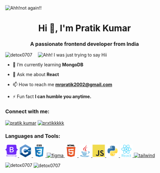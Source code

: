 <img align="top" alt="Ahh!not again!!" width="900" height="200" src="https://i.pinimg.com/originals/66/d4/75/66d47512c67f8a7b0494ba67e177b34f.gif">
<h1 align="center">Hi 👋, I'm Pratik Kumar</h1>
<h3 align="center">A passionate frontend developer from India</h3>

<img align="right" alt="Ahh! I was just trying to say Hii" width="400" src="https://media1.tenor.com/m/bGS2OhhN9tsAAAAC/hello-gojo-satoru.gif">

<p align="left"> <img src="https://komarev.com/ghpvc/?username=detox0707&label=Profile%20views&color=0e75b6&style=flat" alt="detox0707" /> </p>

- 🌱 I’m currently learning **MongoDB**

- 💬 Ask me about **React**

- 📫 How to reach me **mrpratik2002@gmail.com**

- ⚡ Fun fact **I can humble you anytime.**

<h3 align="left">Connect with me:</h3>
<p align="left">
<a href="https://linkedin.com/in/pratik kumar" target="blank"><img align="center" src="https://raw.githubusercontent.com/rahuldkjain/github-profile-readme-generator/master/src/images/icons/Social/linked-in-alt.svg" alt="pratik kumar" height="30" width="40" /></a>
<a href="https://instagram.com/prxtikkkkk" target="blank"><img align="center" src="https://raw.githubusercontent.com/rahuldkjain/github-profile-readme-generator/master/src/images/icons/Social/instagram.svg" alt="prxtikkkkk" height="30" width="40" /></a>
</p>

<h3 align="left">Languages and Tools:</h3>
<p align="left"> <a href="https://getbootstrap.com" target="_blank" rel="noreferrer"> <img src="https://raw.githubusercontent.com/devicons/devicon/master/icons/bootstrap/bootstrap-plain-wordmark.svg" alt="bootstrap" width="40" height="40"/> </a> <a href="https://www.w3schools.com/cpp/" target="_blank" rel="noreferrer"> <img src="https://raw.githubusercontent.com/devicons/devicon/master/icons/cplusplus/cplusplus-original.svg" alt="cplusplus" width="40" height="40"/> </a> <a href="https://www.w3schools.com/css/" target="_blank" rel="noreferrer"> <img src="https://raw.githubusercontent.com/devicons/devicon/master/icons/css3/css3-original-wordmark.svg" alt="css3" width="40" height="40"/> </a> <a href="https://www.figma.com/" target="_blank" rel="noreferrer"> <img src="https://www.vectorlogo.zone/logos/figma/figma-icon.svg" alt="figma" width="40" height="40"/> </a> <a href="https://www.w3.org/html/" target="_blank" rel="noreferrer"> <img src="https://raw.githubusercontent.com/devicons/devicon/master/icons/html5/html5-original-wordmark.svg" alt="html5" width="40" height="40"/> </a> <a href="https://www.java.com" target="_blank" rel="noreferrer"> <img src="https://raw.githubusercontent.com/devicons/devicon/master/icons/java/java-original.svg" alt="java" width="40" height="40"/> </a> <a href="https://developer.mozilla.org/en-US/docs/Web/JavaScript" target="_blank" rel="noreferrer"> <img src="https://raw.githubusercontent.com/devicons/devicon/master/icons/javascript/javascript-original.svg" alt="javascript" width="40" height="40"/> </a> <a href="https://www.python.org" target="_blank" rel="noreferrer"> <img src="https://raw.githubusercontent.com/devicons/devicon/master/icons/python/python-original.svg" alt="python" width="40" height="40"/> </a> <a href="https://reactjs.org/" target="_blank" rel="noreferrer"> <img src="https://raw.githubusercontent.com/devicons/devicon/master/icons/react/react-original-wordmark.svg" alt="react" width="40" height="40"/> </a> <a href="https://tailwindcss.com/" target="_blank" rel="noreferrer"> <img src="https://www.vectorlogo.zone/logos/tailwindcss/tailwindcss-icon.svg" alt="tailwind" width="40" height="40"/> </a> </p>

<p><img align="left" src="https://github-readme-stats.vercel.app/api/top-langs?username=detox0707&show_icons=true&locale=en&layout=compact" alt="detox0707" /></p>

<p>&nbsp;<img align="center" src="https://github-readme-stats.vercel.app/api?username=detox0707&show_icons=true&locale=en" alt="detox0707" /></p>




